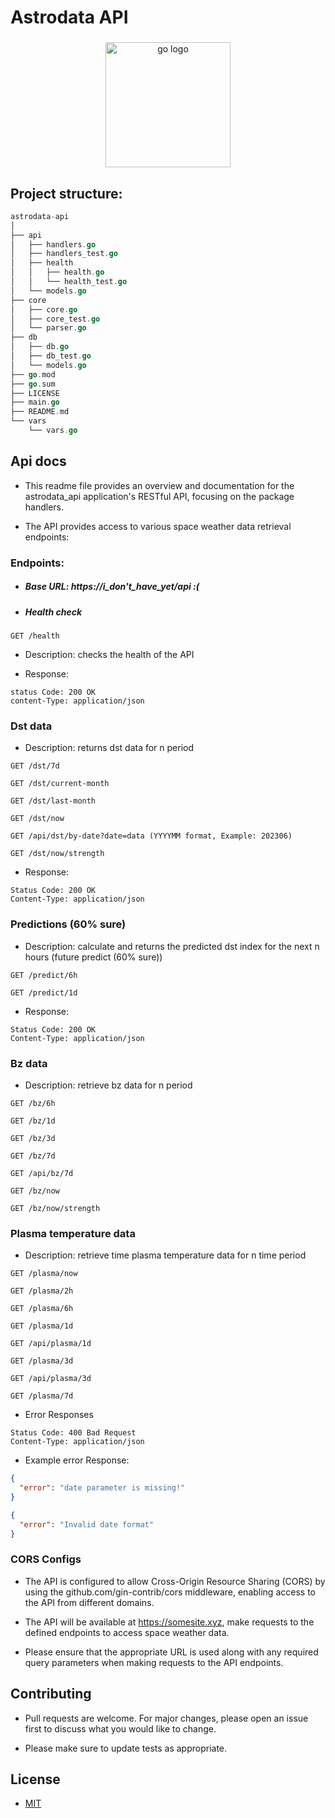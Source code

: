 # Astrodata API

###

<div align="center">
  <img src="https://cdn.jsdelivr.net/gh/devicons/devicon/icons/go/go-original.svg" height="200" alt="go logo"  />
</div>

###

## Project structure:

```go
astrodata-api
│
├── api
│   ├── handlers.go
│   ├── handlers_test.go
│   ├── health
│   │   ├── health.go
│   │   └── health_test.go
│   └── models.go
├── core
│   ├── core.go
│   ├── core_test.go
│   └── parser.go
├── db
│   ├── db.go
│   ├── db_test.go
│   └── models.go
├── go.mod
├── go.sum
├── LICENSE
├── main.go
├── README.md
└── vars
    └── vars.go
```

## Api docs

- This readme file provides an overview and documentation for the astrodata_api application's RESTful API, 
  focusing on the package handlers.

- The API provides access to various space weather data retrieval endpoints:

### Endpoints:

- ##### Base URL: https://i_don't_have_yet/api :(

- ##### Health check

```http
GET /health
```
- Description: checks the health of the API

- Response:

```http
status Code: 200 OK
content-Type: application/json
```

### Dst data

- Description: returns dst data for n period

```http
GET /dst/7d
```

```http
GET /dst/current-month
```

```http
GET /dst/last-month
```

```http
GET /dst/now
```

```http
GET /api/dst/by-date?date=data (YYYYMM format, Example: 202306)
```

```http
GET /dst/now/strength
```

- Response:
```http
Status Code: 200 OK
Content-Type: application/json
```

### Predictions (60% sure)

- Description: calculate and returns the predicted dst index for the next n hours (future predict (60% sure))

```http
GET /predict/6h
```

```http
GET /predict/1d
```

- Response:

```http
Status Code: 200 OK
Content-Type: application/json
```

### Bz data

- Description: retrieve bz data for n period

```http
GET /bz/6h
```

```http
GET /bz/1d
```

```http
GET /bz/3d
```

```http
GET /bz/7d
```

```http
GET /api/bz/7d
```

```http
GET /bz/now
```

```http
GET /bz/now/strength
```

### Plasma temperature data

- Description: retrieve time plasma temperature data for n time period

```http
GET /plasma/now
```

```http
GET /plasma/2h
```

```http
GET /plasma/6h
```

```http
GET /plasma/1d
```

```http
GET /api/plasma/1d
```

```http
GET /plasma/3d
```

```http
GET /api/plasma/3d
```

```http
GET /plasma/7d
```

- Error Responses

```http
Status Code: 400 Bad Request
Content-Type: application/json
```

- Example error Response:

```json
{
  "error": "date parameter is missing!"
}
```

```json
{
  "error": "Invalid date format"
}
```

### CORS Configs

- The API is configured to allow Cross-Origin Resource Sharing (CORS) by using the github.com/gin-contrib/cors middleware, enabling access to the API from different domains.

- The API will be available at https://somesite.xyz, make requests to the defined endpoints to access space weather data.

- Please ensure that the appropriate URL is used along with any required query parameters when making requests to the API endpoints.

## Contributing

- Pull requests are welcome. For major changes, please open an issue first
to discuss what you would like to change.

- Please make sure to update tests as appropriate.

## License

- [MIT](./LICENSE)
